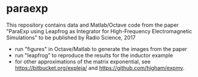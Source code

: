 # paraexp
This repository contains data and Matlab/Octave code from the paper "ParaExp using Leapfrog as Integrator for High-Frequency Electromagnetic Simulations" to be published by Radio Science, 2017

* run "figures" in Octave/Matlab to generate the images from the paper
* run "leapfrog" to reproduce the results for the inductor example
* for other approximations of the matrix exponential, see https://bitbucket.org/expleja/ and https://github.com/higham/expmv.
